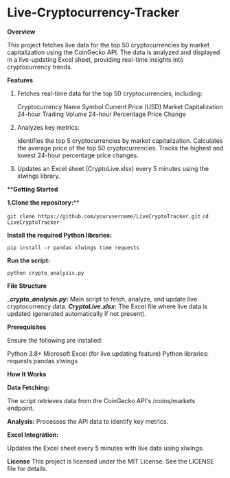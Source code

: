 # Live-Cryptocurrency-Tracker

**Overview**

This project fetches live data for the top 50 cryptocurrencies by market capitalization using the CoinGecko API. The data is analyzed and displayed in a live-updating Excel sheet, providing real-time insights into cryptocurrency trends.

**Features**

1. Fetches real-time data for the top 50 cryptocurrencies, including:

   Cryptocurrency Name
   Symbol
   Current Price (USD)
   Market Capitalization
   24-hour Trading Volume
   24-hour Percentage Price Change

2. Analyzes key metrics:

   Identifies the top 5 cryptocurrencies by market capitalization.
   Calculates the average price of the top 50 cryptocurrencies.
   Tracks the highest and lowest 24-hour percentage price changes.

3. Updates an Excel sheet (CryptoLive.xlsx) every 5 minutes using the xlwings library.

****Getting Started**

**1.Clone the repository:****

```git clone https://github.com/yourusername/LiveCryptoTracker.git```
```cd LiveCryptoTracker```

**Install the required Python libraries:**

```pip install -r pandas xlwings time requests```

**Run the script:**

```python crypto_analysis.py```

**File Structure**

__**crypto_analysis.py:**_ Main script to fetch, analyze, and update live cryptocurrency data.
_**CryptoLive.xlsx:**_ The Excel file where live data is updated (generated automatically if not present).

**Prerequisites**

Ensure the following are installed:

Python 3.8+
Microsoft Excel (for live updating feature)
Python libraries:
   requests
   pandas
   xlwings

**How It Works**

**Data Fetching:**

The script retrieves data from the CoinGecko API's /coins/markets endpoint.

**Analysis:**
Processes the API data to identify key metrics.

**Excel Integration:**

Updates the Excel sheet every 5 minutes with live data using xlwings.

**License**
This project is licensed under the MIT License. See the LICENSE file for details.
